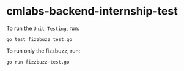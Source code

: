 # cmlabs-backend-internship-test

To run the `Unit Testing`, run:
```
go test fizzbuzz_test.go
```

To run only the fizzbuzz, run:
```
go run fizzbuzz-test.go
```